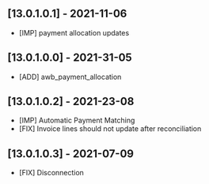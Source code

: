 ## [13.0.1.0.1] - 2021-11-06

- [IMP] payment allocation updates

## [13.0.1.0.0] - 2021-31-05

- [ADD] awb_payment_allocation

## [13.0.1.0.2] - 2021-23-08

- [IMP] Automatic Payment Matching
- [FIX] Invoice lines should not update after reconciliation

## [13.0.1.0.3] - 2021-07-09

- [FIX] Disconnection